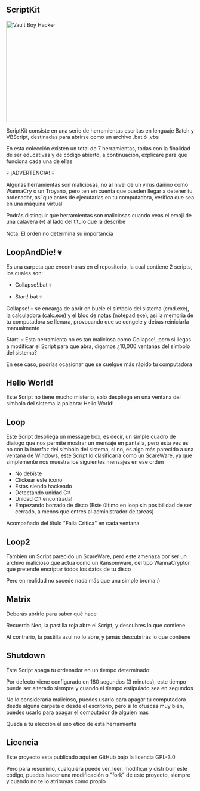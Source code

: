 ## ScriptKit

<img src="https://static.wikia.nocookie.net/fallout/images/e/ec/Fo4_Hacker.png/revision/latest?cb=20170320162306" alt="Vault Boy Hacker" width="271">

ScriptKit consiste en una serie de herramientas escritas en lenguaje Batch y VBScript, destinadas para abrirse como un archivo .bat ó .vbs

En esta colección existen un total de 7 herramientas, todas con la finalidad de ser educativas y de código abierto, a continuación, explicare para que funciona cada una de ellas

:skull: ¡ADVERTENCIA! :skull:

Algunas herramientas son maliciosas, no al nivel de un virus dañino como WannaCry o un Troyano, pero ten en cuenta que pueden llegar a detener tu ordenador, así que antes de ejecutarlas en tu computadora, verifica que sea en una máquina virtual

Podrás distinguir que herramientas son maliciosas cuando veas el emoji de una calavera (:skull:) al lado del título que la describe

Nota: El orden no determina su importancia

## LoopAndDie! :skull:

Es una carpeta que encontraras en el repositorio, la cual contiene 2 scripts, los cuales son:

- Collapse!.bat :skull:

- Start!.bat :skull:

Collapse! :skull: se encarga de abrir en bucle el símbolo del sistema (cmd.exe), la calculadora (calc.exe) y el bloc de notas (notepad.exe), asi la memoria de tu computadora se llenara, provocando que se congele y debas reiniciarla manualmente

Start! :skull: Esta herramienta no es tan maliciosa como Collapse!, pero si llegas a modificar el Script para que abra, digamos ¿10,000 ventanas del símbolo del sistema?

En ese caso, podrías ocasionar que se cuelgue más rápido tu computadora

## Hello World!

Este Script no tiene mucho misterio, solo despliega en una ventana del símbolo del sistema la palabra: Hello World!

## Loop

Este Script despliega un message box, es decir, un simple cuadro de dialogo que nos permite mostrar un mensaje en pantalla, pero esta vez es no con la interfaz del símbolo del sistema, si no, es algo más parecido a una ventana de Windows, este Script lo clasificaría como un ScareWare, ya que simplemente nos muestra los siguientes mensajes en ese orden

- No debiste
- Clickear este icono
- Estas siendo hackeado
- Detectando unidad C:\
- Unidad C:\ encontrada!
- Empezando borrado de disco (Este último en loop sin posibilidad de ser cerrado, a menos que entres al administrador de tareas)

Acompañado del título "Falla Critica" en cada ventana

## Loop2

Tambien un Script parecido un ScareWare, pero este amenaza por ser un archivo malicioso que actua como un Ransomware, del tipo WannaCryptor que pretende encriptar todos los datos de tu disco

Pero en realidad no sucede nada más que una simple broma :)

## Matrix

Deberás abrirlo para saber qué hace

Recuerda Neo, la pastilla roja abre el Script, y descubres lo que contiene

Al contrario, la pastilla azul no lo abre, y jamás descubrirás lo que contiene

## Shutdown

Este Script apaga tu ordenador en un tiempo determinado

Por defecto viene configurado en 180 segundos (3 minutos), este tiempo puede ser alterado siempre y cuando el tiempo estipulado sea en segundos

No lo consideraría malicioso, puedes usarlo para apagar tu computadora desde alguna carpeta o desde el escritorio, pero si lo ofuscas muy bien, puedes usarlo para apagar el computador de alguien mas

Queda a tu elección el uso ético de esta herramienta

## Licencia

Este proyecto esta publicado aquí en GitHub bajo la licencia GPL-3.0

Pero para resumirlo, cualquiera puede ver, leer, modificar y distribuir este código, puedes hacer una modificación o "fork" de este proyecto, siempre y cuando no te lo atribuyas como propio